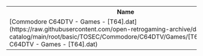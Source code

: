 <table>
<tr><th>Name</th><th>Size</th></tr>
<tr><td>
[Commodore C64DTV - Games - [T64].dat](https://raw.githubusercontent.com/open-retrogaming-archive/dat-catalog/main/root/basic/TOSEC/Commodore/C64DTV/Games/[T64]/Commodore C64DTV - Games - [T64].dat)
</td><td>892</td></tr>
</table>
